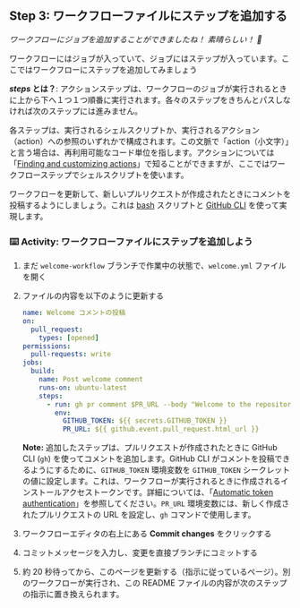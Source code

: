 ## Step 3: ワークフローファイルにステップを追加する

_ワークフローにジョブを追加することができましたね！ 素晴らしい！ :dancer:_

ワークフローにはジョブが入っていて、ジョブにはステップが入っています。ここではワークフローにステップを追加してみましょう

**_steps_ とは？**: アクションステップは、ワークフローのジョブが実行されるときに上から下へ１つ１つ順番に実行されます。各々のステップをきちんとパスしなければ次のステップには進みません。

各ステップは、実行されるシェルスクリプトか、実行されるアクション（action）への参照のいずれかで構成されます。この文脈で「action（小文字）」と言う場合は、再利用可能なコード単位を指します。アクションについては「[Finding and customizing actions](https://docs.github.com/en/actions/learn-github-actions/finding-and-customizing-actions)」で知ることができますが、ここではワークフローステップでシェルスクリプトを使います。

ワークフローを更新して、新しいプルリクエストが作成されたときにコメントを投稿するようにしましょう。これは [bash](https://en.wikipedia.org/wiki/Bash_%28Unix_shell%29) スクリプトと [GitHub CLI](https://cli.github.com/) を使って実現します。

### :keyboard: Activity: ワークフローファイルにステップを追加しよう

1. まだ `welcome-workflow` ブランチで作業中の状態で、`welcome.yml` ファイルを開く
1. ファイルの内容を以下のように更新する

   ```yaml copy
   name: Welcome コメントの投稿
   on:
     pull_request:
       types: [opened]
   permissions:
     pull-requests: write
   jobs:
     build:
       name: Post welcome comment
       runs-on: ubuntu-latest
       steps:
         - run: gh pr comment $PR_URL --body "Welcome to the repository!リポジトリへようこそ！"
           env:
             GITHUB_TOKEN: ${{ secrets.GITHUB_TOKEN }}
             PR_URL: ${{ github.event.pull_request.html_url }}
   ```

   **Note:** 追加したステップは、プルリクエストが作成されたときに GitHub CLI (`gh`) を使ってコメントを追加します。GitHub CLI がコメントを投稿できるようにするために、`GITHUB_TOKEN` 環境変数を `GITHUB_TOKEN` シークレットの値に設定します。これは、ワークフローが実行されるときに作成されるインストールアクセストークンです。詳細については、「[Automatic token authentication](https://docs.github.com/en/actions/security-guides/automatic-token-authentication)」を参照してください。`PR_URL` 環境変数には、新しく作成されたプルリクエストの URL を設定し、`gh` コマンドで使用します。

1. ワークフローエディタの右上にある **Commit changes** をクリックする
1. コミットメッセージを入力し、変更を直接ブランチにコミットする
1. 約 20 秒待ってから、このページを更新する（指示に従っているページ）。別のワークフローが実行され、この README ファイルの内容が次のステップの指示に置き換えられます。
